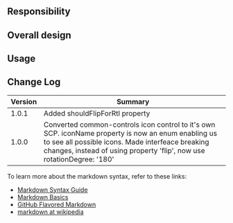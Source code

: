 # <Your project name>
## Responsibility

## Overall design

## Usage

## Change Log
| Version | Summary |
| ---- | ----- |
| 1.0.1 | Added shouldFlipForRtl property |
| 1.0.0 | Converted common-controls icon control to it's own SCP. iconName property is now an enum enabling us to see all possible icons. Made interfeace breaking changes, instead of using property 'flip', now use rotationDegree: '180' |


To learn more about the markdown syntax, refer to these links:

- [Markdown Syntax Guide](http://daringfireball.net/projects/markdown/syntax)
- [Markdown Basics](http://daringfireball.net/projects/markdown/basics)
- [GitHub Flavored Markdown](http://github.github.com/github-flavored-markdown/) 
- [markdown at wikipedia](https://secure.wikimedia.org/wikipedia/en/wiki/Markdown)
